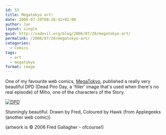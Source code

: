 ```yaml
---
id: 53
title: Megatokyo art!
date: 2006-07-20T08:28:41+02:00
author: Jan
layout: single
guid: http://sadevil.org/blog/2006/07/20/megatokyo-art/
permalink: /2006/07/20/megatokyo-art/
categories:
  - Comics
tags:
  - art
  - megatokyo
format: image
---
```

One of my favourite web comics, [MegaTokyo](http://www.megatokyo.com/), published a really very beautiful DPD (Dead Piro Day, a 'filler' image that's used when there's no real episode) of Miho, one of the characters of the Story.

[![DPD][dpd]][link]

Stunningly beautiful. Drawn by Fred, Coloured by Hawk (from Applegeeks (another web comic))

(artwork is &copy; 2006 Fred Gallagher - ofcourse!)

[dpd]: /assets/images/2005/11/0884_G-sm.jpg
[link]: http://www.megatokyo.com/index.php?strip_id=884